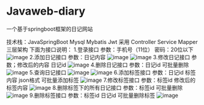# Javaweb-diary
一个基于springboot框架的日记网站

技术栈：JavaSpringBoot Mysql Mybatis Jwt
采用 Controller Service Mapper 三层架构 
下面为接口说明：
1.登录接口
参数：手机号（11位）  密码：20位以下
![image](https://github.com/user-attachments/assets/2d89255c-a8db-47db-b9e0-a63095d2ce90)
2.添加日记接口 
参数：日记内容
![image](https://github.com/user-attachments/assets/0e5f65b6-b327-4c52-b2df-ee5602591868)
![image](https://github.com/user-attachments/assets/050a2e75-eff4-4ac9-9b2b-1b2d5bdd0a50)
3.修改日记接口
参数；修改后的内容     日记id
![image](https://github.com/user-attachments/assets/e2702257-f28e-40d1-be5d-5ccc3132381e)
4.删除日记接口 
参数：日记id 可批量删除
![image](https://github.com/user-attachments/assets/b4fced3f-53ba-4525-ac1a-3a5122172923)
5.查询日记接口
![image](https://github.com/user-attachments/assets/1beb7252-cdd3-410d-8d5f-f950cf4fbed8)
![image](https://github.com/user-attachments/assets/160af9ee-68f0-464e-9c6c-c4dbbdb8eb91)
6.添加标签接口
参数：日记id 标签内容 json格式 可批量添加标签
![image](https://github.com/user-attachments/assets/baf17a4b-0b2b-4563-b17c-36bef6888c74)
7.修改标签接口
参数：标签id 修改后的标签内容 
![image](https://github.com/user-attachments/assets/9e9848cc-8054-4c09-8ba0-b9865314779b)
8.删除标签下的所有日记接口
参数：标签id 可批量删除
![image](https://github.com/user-attachments/assets/0ea26fdc-5cc8-4869-a75d-8a768c86a9a5)
9.删除标签接口 
参数：标签id 日记id 可批量删除标签
![image](https://github.com/user-attachments/assets/1ee7618c-e5cb-45a8-9428-f248954d3628)
